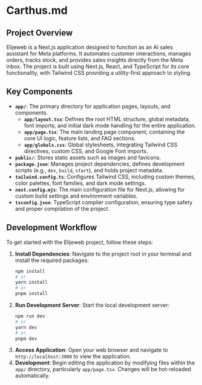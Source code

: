 # Carthus.md

## Project Overview

Elijeweb is a Next.js application designed to function as an AI sales assistant for Meta platforms. It automates customer interactions, manages orders, tracks stock, and provides sales insights directly from the Meta inbox. The project is built using Next.js, React, and TypeScript for its core functionality, with Tailwind CSS providing a utility-first approach to styling.

## Key Components

*   **`app/`**: The primary directory for application pages, layouts, and components.
    *   **`app/layout.tsx`**: Defines the root HTML structure, global metadata, font imports, and initial dark mode handling for the entire application.
    *   **`app/page.tsx`**: The main landing page component, containing the core UI logic, feature lists, and FAQ sections.
    *   **`app/globals.css`**: Global stylesheets, integrating Tailwind CSS directives, custom CSS, and Google Font imports.
*   **`public/`**: Stores static assets such as images and favicons.
*   **`package.json`**: Manages project dependencies, defines development scripts (e.g., `dev`, `build`, `start`), and holds project metadata.
*   **`tailwind.config.ts`**: Configures Tailwind CSS, including custom themes, color palettes, font families, and dark mode settings.
*   **`next.config.mjs`**: The main configuration file for Next.js, allowing for custom build settings and environment variables.
*   **`tsconfig.json`**: TypeScript compiler configuration, ensuring type safety and proper compilation of the project.

## Development Workflow

To get started with the Elijeweb project, follow these steps:

1.  **Install Dependencies**: Navigate to the project root in your terminal and install the required packages:
    ```bash
    npm install
    # or
    yarn install
    # or
    pnpm install
    ```
2.  **Run Development Server**: Start the local development server:
    ```bash
    npm run dev
    # or
    yarn dev
    # or
    pnpm dev
    ```
3.  **Access Application**: Open your web browser and navigate to `http://localhost:3000` to view the application.
4.  **Development**: Begin editing the application by modifying files within the `app/` directory, particularly `app/page.tsx`. Changes will be hot-reloaded automatically.
